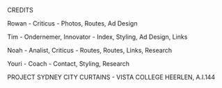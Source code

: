 CREDITS

Rowan - Criticus -
Photos, Routes, Ad Design

Tim - Ondernemer, Innovator -
Index, Styling, Ad Design, Links

Noah - Analist, Criticus -
Routes, Routes, Links, Research

Youri - Coach -
Contact, Styling, Research


PROJECT SYDNEY CITY CURTAINS -
VISTA COLLEGE HEERLEN, A.I.144